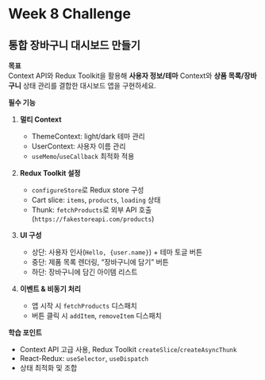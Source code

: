 # Week 8 Challenge

## 통합 장바구니 대시보드 만들기

**목표**  
Context API와 Redux Toolkit을 활용해 **사용자 정보/테마** Context와 **상품 목록/장바구니** 상태 관리를 결합한 대시보드 앱을 구현하세요.

**필수 기능**  
1. **멀티 Context**  
   - ThemeContext: light/dark 테마 관리  
   - UserContext: 사용자 이름 관리  
   - `useMemo`/`useCallback` 최적화 적용  

2. **Redux Toolkit 설정**  
   - `configureStore`로 Redux store 구성  
   - Cart slice: `items`, `products`, `loading` 상태  
   - Thunk: `fetchProducts`로 외부 API 호출 (`https://fakestoreapi.com/products`)  

3. **UI 구성**  
   - 상단: 사용자 인사(`Hello, {user.name}`) + 테마 토글 버튼  
   - 중단: 제품 목록 렌더링, “장바구니에 담기” 버튼  
   - 하단: 장바구니에 담긴 아이템 리스트  

4. **이벤트 & 비동기 처리**  
   - 앱 시작 시 `fetchProducts` 디스패치  
   - 버튼 클릭 시 `addItem`, `removeItem` 디스패치  

**학습 포인트**  
- Context API 고급 사용, Redux Toolkit `createSlice`/`createAsyncThunk`  
- React-Redux: `useSelector`, `useDispatch`  
- 상태 최적화 및 조합  
